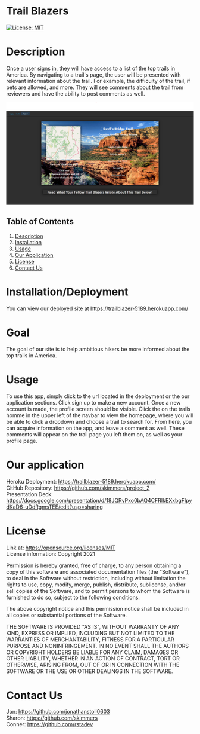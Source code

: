 # Trail Blazers

[![License: MIT](https://img.shields.io/badge/License-MIT-yellow.svg)](https://opensource.org/licenses/MIT)

# Description

Once a user signs in, they will have access to a list of the top trails in America. By navigating to a trail's page, the user will be presented with relevant information about the trail. For example, the difficulty of the trail, if pets are allowed, and more. They will see comments about the trail from reviewers and have the ability to post comments as well. 

  ![ReadMeGen Picture](./public/demoimgs/demoimg.png)

  ## Table of Contents
  1. [Description](#description)
  2. [Installation](#installation/deployment)
  3. [Usage](#usage)
  4. [Our&#32;Application](#our&#32;application)
  5. [License](#license)
  6. [Contact&#32;Us](#contact&#32;us)


# Installation/Deployment

You can view our deployed site at https://trailblazer-5189.herokuapp.com/

# Goal

The goal of our site is to help ambitious hikers be more informed about the top trails in America. 


# Usage
To use this app, simply click to the url located in the deployment or the our application sections. Click sign up to make a new account. Once a new account is made, the profile screen should be visible. Click the on the trails homme in the upper left of the navbar to view the homepage, where you will be able to click a dropdown and choose a trail to search for. From here, you can acquire information on the app, and leave a comment as well. These comments will appear on the trail page you left them on, as well as your profile page.

# Our application

Heroku Deployment: https://trailblazer-5189.herokuapp.com/
<br>
GitHub Repository: https://github.com/skimmers/project_2
<br>
Presentation Deck: https://docs.google.com/presentation/d/18JQRvPxo0bAQ4CFRIkEXxbgFIpydKaD6-uDdRgmsTEE/edit?usp=sharing



# License
Link at: https://opensource.org/licenses/MIT
<br>
License information: Copyright 2021 

  Permission is hereby granted, free of charge, to any person obtaining a copy of this software and associated documentation files (the "Software"), to deal in the Software without restriction, including without limitation the rights to use, copy, modify, merge, publish, distribute, sublicense, and/or sell copies of the Software, and to permit persons to whom the Software is furnished to do so, subject to the following conditions:
    
  The above copyright notice and this permission notice shall be included in all copies or substantial portions of the Software.
    
  THE SOFTWARE IS PROVIDED "AS IS", WITHOUT WARRANTY OF ANY KIND, EXPRESS OR IMPLIED, INCLUDING BUT NOT LIMITED TO THE WARRANTIES OF MERCHANTABILITY, FITNESS FOR A PARTICULAR PURPOSE AND NONINFRINGEMENT. IN NO EVENT SHALL THE AUTHORS OR COPYRIGHT HOLDERS BE LIABLE FOR ANY CLAIM, DAMAGES OR OTHER LIABILITY, WHETHER IN AN ACTION OF CONTRACT, TORT OR OTHERWISE, ARISING FROM, OUT OF OR IN CONNECTION WITH THE SOFTWARE OR THE USE OR OTHER DEALINGS IN THE SOFTWARE.
    
    
# Contact Us
Jon: https://github.com/jonathanstoll0603
<br>
Sharon: https://github.com/skimmers
<br>
Conner: https://github.com/rstadev
